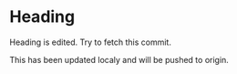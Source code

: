 # Heading

Heading is edited. Try to fetch this commit. 

This has been updated localy and will be pushed to origin. 
